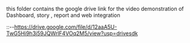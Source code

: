 this folder contains the google drive link for the  video demonstration of Dashboard, story , report and web integration

::--https://drive.google.com/file/d/12aaA5U-TwG5Hi9h3i59JQWrlF4VOq2M5/view?usp=drivesdk
